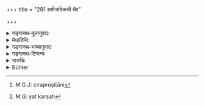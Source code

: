 +++
title = "291 अबीजविक्रयी चैव"

+++

<details><summary>गङ्गानथ-मूलानुवादः</summary>

He who sells what is not-seed, or picks out the seed, or transgresses the bounds (of propriety) shall suffer ‘mutilation’ as the penalty.—(291)
</details>

<details><summary>मेधातिथिः</summary>

**अबीजं** बीजम् इत्य् उक्त्वा विक्रीणीते स्वरूपलोपेन । धान्यशाकादीनां बीजानि चिरप्रोक्षितानि[^७२०] क्षेत्रे प्ररोहन्ति न च तानि शक्यन्ते वन्ध्यानीति । क्षेत्रात् तु बीजम् उत्कर्षति[^७२१] शोभनं यद् बीजं क्षिप्रं प्ररोहति तद् उत्कृष्य तदाभासं प्रतिधान्यादि क्षिप्त्वा विक्रीणीते । अथ वा न्युप्तं बीजं क्षेत्राद् एवोद्धृत्य नयन्ति । **मर्यादा** शास्त्रदेशाचारनिरूढा स्थितिः । **विकृतं** कर्णानासादिकर्तनम् ॥ ९.२९१ ॥


[^७२१]:
     M G: yat karṣati


[^७२०]:
     M G J: ciraproṣitāni
</details>

<details><summary>गङ्गानथ-भाष्यानुवादः</summary>

He who sells as ‘seed’ what is ‘*not seed*,’ by concealing its real character. It is after the lapse of a long term that seeds germinate in the field; so that it cannot be ascertained whether or not they are real ‘seeds.’

‘*He who picks out seed*’—good seed germinates quickly; the offender therefore picks out the good seed and sells the remaining bad ones. Or, the meaning may be that the man ‘*picks up the seeds*’ that have been sown in the field and takes them away.

‘*Bounds*’—rules and practices sanctioned by scriptures and usage.

‘*Mutilation*’—cutting off of ears, nose etc.—(291)
</details>

<details><summary>गङ्गानथ-टिप्पन्यः</summary>

Buhler remarks “all the commentators give more or less correct
readings”,—and declares that the correct reading “seems to be”
‘*bījotkraṣṭā*’. This is amusing to read, when we find Medhātithi,
Nārāyaṇa, Rāghvānanda, Nandana and Rāmacandra all adapting the reading
‘*bījotkraṣṭā*’.

This verse is quoted in *Vivādaratnākara* (p. 296), which adds the
following notes:—‘*Abījavikrayī*’, one who sells, as *seed*, com which
is unfit for sowing,—‘*bījotkarṣī*’, one who forcibly takes out the seed
that has been sown,—‘*maryādabhedakaḥ*’, one who transgresses the
customs of his country, caste and family, the scriptures and popular
practices,—‘*vikṛtam vadham*’, corporal punishment in the form of the
cutting off of ears and other limbs of the body.

It is quoted in *Aparārka* (p. 825), which explains ‘*abījavikrayī*’ as
‘one who sells as seed what is not seed’,—and ‘*bījotkraṣṭā*’ as ‘one
who digs out seed that has been already sown’;—and in *Vivādacintāmaṇi*
(Calcutta, p. 81), which adds the explanation—‘He who (*a*) sells as
*seed* what is not *seed*, or (*b*) takes forcible possession of a field
sown by another, or (*c*) breaks a local or tribal or family custom, or
a scriptural or royal injunction, should have his ears and nose and
other limbs cut off.
</details>

<details><summary>भारुचिः</summary>

बीजम् इति कृत्वाबीजं यो विक्रीणीते ऽर्थिनश् च क्रेतॄन् दृष्ट्वा बीजमूल्यत उत्कर्षं नयति । **मर्यादाश्** च क्षेत्रकेदारगता यो भिनत्ति, न ग्रामदेशसङ्घमर्यादाः, बीजक्रयविक्रयादिसाहचर्यात् । स कर्णनासाच्छेदनाख्यं **विकृत**त्वकारणम् अर्हति । अपराधसमुच्चयेन सानुबन्धेन च मारणम्, येन न हि दृष्टप्रयोजन इतीयान् निग्रह उपपद्यते । अयम् अपि दण्डो न नियमतः स्याद् एतेष्व् एवापराधेषु, दृष्टार्थत्वाद् अस्य निग्रहोपदेशस्य ॥ ९.२९१ ॥
</details>

<details><summary>Bühler</summary>

291	He who sells (for seed-corn that which is) not seed-corn, he who takes up seed (already sown), and he who destroys a boundary (-mark), shall be punished by mutilation.
</details>
